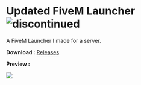 # Updated FiveM Launcher <img alt="discontinued" src="https://img.shields.io/badge/-Active-red">

A FiveM Launcher I made for a server.

**Download :**
[Releases](https://github.com/IlyasDiker/FiveM_Launcher/releases)

**Preview :**

![](https://i.imgur.com/yKarmio.png)

